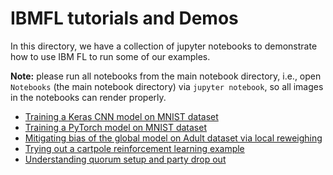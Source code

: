 # IBMFL tutorials and Demos

In this directory, we have a collection of jupyter notebooks to demonstrate how to use IBM FL to run some of our examples.

**Note:** please run all notebooks from the main notebook directory, i.e., open `Notebooks` (the main notebook directory) via `jupyter notebook`, so all images in the notebooks can render properly. 

* [Training a Keras CNN model on MNIST dataset](./keras_mnist_classifier)
* [Training a PyTorch model on MNIST dataset](./pytorch_classifier)
* [Mitigating bias of the global model on Adult dataset via local reweighing](./sklearn_logclassification_rw)
* [Trying out a cartpole reinforcement learning example](./reinforcement_learning_cartpole/cartpole.ipynb)
* [Understanding quorum setup and party drop out](./tf_quorum_reconnect)